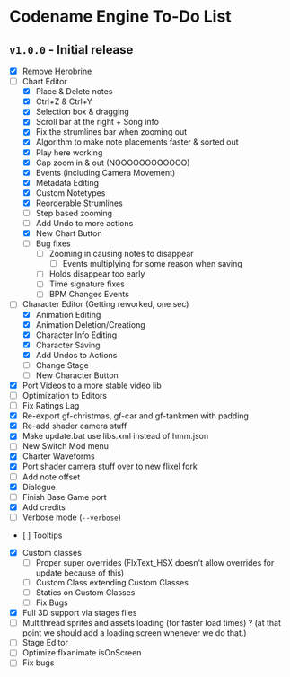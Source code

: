 # Codename Engine To-Do List

## `v1.0.0` - Initial release

- [x] Remove Herobrine
- [ ] Chart Editor
	- [x] Place & Delete notes
	- [x] Ctrl+Z & Ctrl+Y
	- [x] Selection box & dragging
	- [x] Scroll bar at the right + Song info
	- [x] Fix the strumlines bar when zooming out
	- [x] Algorithm to make note placements faster & sorted out
	- [x] Play here working
	- [x] Cap zoom in & out (NOOOOOOOOOOOO)
	- [x] Events (including Camera Movement)
	- [x] Metadata Editing
	- [x] Custom Notetypes
	- [x] Reorderable Strumlines
	- [ ] Step based zooming
	- [ ] Add Undo to more actions
	- [x] New Chart Button
	- [ ] Bug fixes
		- [ ] Zooming in causing notes to disappear
             - [ ] Events multiplying for some reason when saving
		- [ ] Holds disappear too early
		- [ ] Time signature fixes
		- [ ] BPM Changes Events
- [ ] Character Editor (Getting reworked, one sec)
	- [x] Animation Editing
	- [x] Animation Deletion/Creationg
	- [x] Character Info Editing
	- [x] Character Saving
	- [x] Add Undos to Actions
	- [ ] Change Stage
	- [ ] New Character Button
- [x] Port Videos to a more stable video lib
- [ ] Optimization to Editors
- [ ] Fix Ratings Lag
- [x] Re-export gf-christmas, gf-car and gf-tankmen with padding
- [x] Re-add shader camera stuff
- [x] Make update.bat use libs.xml instead of hmm.json
- [ ] New Switch Mod menu
- [x] Charter Waveforms
- [x] Port shader camera stuff over to new flixel fork
- [ ] Add note offset
- [x] Dialogue
- [ ] Finish Base Game port
- [x] Add credits
- [ ] Verbose mode (`--verbose`)
- [ ] Tooltips
- [x] Custom classes
	- [ ] Proper super overrides (FlxText_HSX doesn't allow overrides for update because of this)
	- [ ] Custom Class extending Custom Classes
	- [ ] Statics on Custom Classes
	- [ ] Fix Bugs
- [x] Full 3D support via stages files
- [ ] Multithread sprites and assets loading (for faster load times) ? (at that point we should add a loading screen whenever we do that.)
- [ ] Stage Editor
- [ ] Optimize flxanimate isOnScreen
- [ ] Fix bugs
